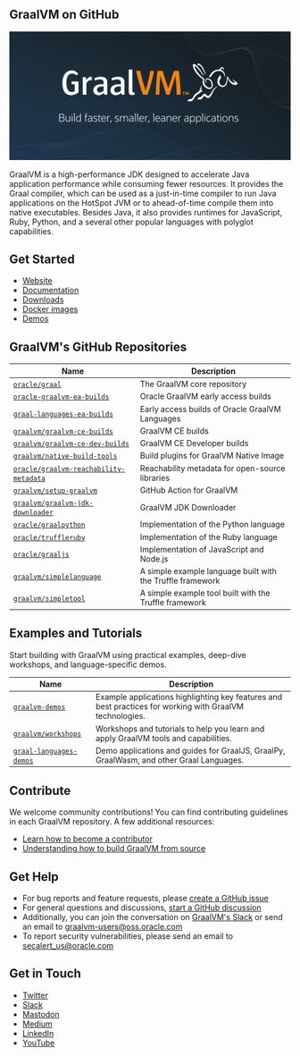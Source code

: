 ## GraalVM on GitHub

![GraalVM banner](https://raw.githubusercontent.com/graalvm/.github/alina-yur-patch-1/github-cover.png "GraalVM on GitHub")

GraalVM is a high-performance JDK designed to accelerate Java application performance while consuming fewer resources. 
It provides the Graal compiler, which can be used as a just-in-time compiler to run Java applications on the HotSpot JVM or to ahead-of-time compile them into native executables. Besides Java, it also provides runtimes for JavaScript, Ruby, Python,  and a several other popular languages with polyglot capabilities.

## Get Started

* [Website](https://www.graalvm.org/)
* [Documentation](https://www.graalvm.org/latest/docs/)
* [Downloads](https://www.graalvm.org/downloads/)
* [Docker images](https://github.com/orgs/graalvm/packages)
* [Demos](https://github.com/graalvm/graalvm-demos)


## GraalVM's GitHub Repositories

Name         | Description
------------ | -------------
[`oracle/graal`](https://github.com/oracle/graal) | The GraalVM core repository
[`oracle-graalvm-ea-builds`](https://github.com/graalvm/oracle-graalvm-ea-builds) | Oracle GraalVM early access builds
[`graal-languages-ea-builds`](https://github.com/graalvm/graal-languages-ea-builds) | Early access builds of Oracle GraalVM Languages
[`graalvm/graalvm-ce-builds`](https://github.com/graalvm/graalvm-ce-builds) | GraalVM CE builds
[`graalvm/graalvm-ce-dev-builds`](https://github.com/graalvm/graalvm-ce-dev-builds) | GraalVM CE Developer builds
[`graalvm/native-build-tools`](https://github.com/graalvm/native-build-tools) | Build plugins for GraalVM Native Image
[`oracle/graalvm-reachability-metadata`](https://github.com/oracle/graalvm-reachability-metadata) | Reachability metadata for open-source libraries
[`graalvm/setup-graalvm`](https://github.com/graalvm/setup-graalvm) | GitHub Action for GraalVM
[`graalvm/graalvm-jdk-downloader`](https://github.com/graalvm/graalvm-jdk-downloader) | GraalVM JDK Downloader
[`oracle/graalpython`](https://github.com/oracle/graalpython) | Implementation of the Python language
[`oracle/truffleruby`](https://github.com/oracle/truffleruby) | Implementation of the Ruby language
[`oracle/graaljs`](https://github.com/oracle/graaljs) | Implementation of JavaScript and Node.js
[`graalvm/simplelanguage`](https://github.com/graalvm/simplelanguage) | A simple example language built with the Truffle framework
[`graalvm/simpletool`](https://github.com/graalvm/simpletool) | A simple example tool built with the Truffle framework

## Examples and Tutorials

Start building with GraalVM using practical examples, deep-dive workshops, and language-specific demos.

Name         | Description
------------ | -------------
[`graalvm-demos`](https://github.com/graalvm/graalvm-demos) | Example applications highlighting key features and best practices for working with GraalVM technologies.
[`graalvm/workshops`](https://github.com/graalvm/workshops) | Workshops and tutorials to help you learn and apply GraalVM tools and capabilities.
[`graal-languages-demos`](https://github.com/graalvm/graal-languages-demos) | Demo applications and guides for GraalJS, GraalPy, GraalWasm, and other Graal Languages.

## Contribute

We welcome community contributions! You can find contributing guidelines in each GraalVM repository.
A few additional resources:
* [Learn how to become a contributor](https://www.graalvm.org/community/contributors/)
* [Understanding how to build GraalVM from source](https://www.youtube.com/watch?v=3Gh0cz3vjG8)

## Get Help

* For bug reports and feature requests, please [create a GitHub issue](https://github.com/oracle/graal/issues/new/choose)
* For general questions and discussions, [start a GitHub discussion](https://github.com/oracle/graal/discussions/new/choose)
* Additionally, you can join the conversation on [GraalVM's Slack](https://www.graalvm.org/slack-invitation/) or send an email to [graalvm-users@oss.oracle.com](mailto:graalvm-users@oss.oracle.com)
* To report security vulnerabilities, please send an email to [secalert_us@oracle.com](mailto:secalert_us@oracle.com) 

## Get in Touch

* [Twitter](https://twitter.com/graalvm)
* [Slack](https://www.graalvm.org/slack-invitation/)
* [Mastodon](https://mastodon.online/@graalvm)
* [Medium](https://medium.com/graalvm)
* [LinkedIn](https://www.linkedin.com/company/graalvm/)
* [YouTube](https://www.youtube.com/GraalVM)

